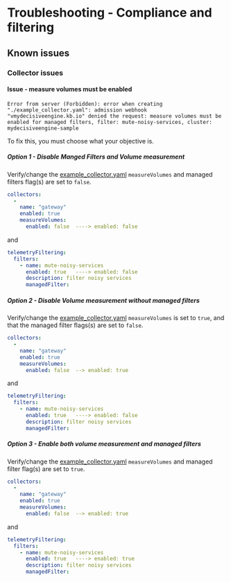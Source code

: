 # Troubleshooting - Compliance and filtering

## Known issues

### Collector issues

#### Issue - measure volumes must be enabled

```
Error from server (Forbidden): error when creating "./example_collector.yaml": admission webhook "vmydecisiveengine.kb.io" denied the request: measure volumes must be enabled for managed filters, filter: mute-noisy-services, cluster: mydecisiveengine-sample
```

To fix this, you must choose what your objective is.

##### Option 1 - Disable Manged Filters and Volume measurement

Verify/change the [example_collector.yaml](../../files/example_collector.yaml) `measureVolumes` and managed filters flag(s) are set to `false`.

```yaml
collectors:
  -
    name: "gateway"
    enabled: true
    measureVolumes:
      enabled: false  ----> enabled: false
```

and 

```yaml
telemetryFiltering:
  filters:
    - name: mute-noisy-services
      enabled: true   ----> enabled: false
      description: filter noisy services
      managedFilter:
```

##### Option 2 - Disable Volume measurement without managed filters

Verify/change the [example_collector.yaml](../../files/example_collector.yaml) `measureVolumes` is set to `true`, and that the managed filter flags(s) are set to `false`.

```yaml
collectors:
  -
    name: "gateway"
    enabled: true
    measureVolumes:
      enabled: false  --> enabled: true
```

and 

```yaml
telemetryFiltering:
  filters:
    - name: mute-noisy-services
      enabled: true   ----> enabled: false
      description: filter noisy services
      managedFilter:
```

##### Option 3 - Enable both volume measurement and managed filters

Verify/change the [example_collector.yaml](../../files/example_collector.yaml) `measureVolumes` and managed filter flag(s) are set to `true`.

```yaml
collectors:
  -
    name: "gateway"
    enabled: true
    measureVolumes:
      enabled: false  --> enabled: true
```

and 

```yaml
telemetryFiltering:
  filters:
    - name: mute-noisy-services
      enabled: true   ----> enabled: true
      description: filter noisy services
      managedFilter:
```
